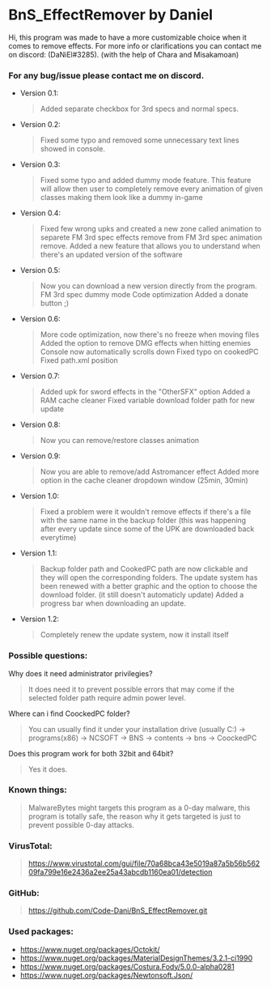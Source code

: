 # BnS_EffectRemover by Daniel
Hi, this program was made to have a more customizable choice when it comes to remove effects.
For more info or clarifications you can contact me on discord: (DaNiEl#3285).
(with the help of Chara and Misakamoan)

### For any bug/issue please contact me on discord. 

 * Version 0.1:
	>Added separate checkbox for 3rd specs and normal specs.
 * Version 0.2:
	>Fixed some typo and removed some unnecessary text lines showed in console.
 * Version 0.3:
	>Fixed some typo and added dummy mode feature. This feature will allow then user to completely remove every animation of given classes making them look like a dummy in-game
 * Version 0.4:
	>Fixed few wrong upks and created a new zone called animation to separete FM 3rd spec effects remove from FM 3rd spec animation remove.
	>Added a new feature that allows you to understand when there's an updated version of the software
 * Version 0.5:
	>Now you can download a new version directly from the program.
	>FM 3rd spec dummy mode
	>Code optimization
	>Added a donate button ;)
  * Version 0.6:
	>More code optimization, now there's no freeze when moving files
	>Added the option to remove DMG effects when hitting enemies
	>Console now automatically scrolls down
	>Fixed typo on cookedPC
	>Fixed path.xml position
  * Version 0.7:
	>Added upk for sword effects in the "OtherSFX" option
	>Added a RAM cache cleaner
	>Fixed variable download folder path for new update
  * Version 0.8:
	>Now you can remove/restore classes animation
  * Version 0.9:
	>Now you are able to remove/add Astromancer effect
	>Added more option in the cache cleaner dropdown window (25min, 30min)
  * Version 1.0:
	>Fixed a problem were it wouldn't remove effects if there's a file with the same name in the backup folder (this was happening after every update since some of the UPK are downloaded back everytime)	
  * Version 1.1:
	>Backup folder path and CookedPC path are now clickable and they will open the corresponding folders.
	>The update system has been renewed with a better graphic and the option to choose the download folder. (it still doesn't automaticly update)
	>Added a progress bar when downloading an update.
  * Version 1.2:
	>Completely renew the update system, now it install itself

### Possible questions:
Why does it need administrator privilegies?
>It does need it to prevent possible errors that may come if the selected folder path require admin power level.

Where can i find CoockedPC folder?
>You can usually find it under your installation drive (usually C:) -> programs(x86) -> NCSOFT -> BNS -> contents -> bns -> CoockedPC

Does this program work for both 32bit and 64bit?
>Yes it does.

### Known things:
>MalwareBytes might targets this program as a 0-day malware, this program is totally safe, the reason why it gets targeted is just to prevent possible 0-day attacks.

### VirusTotal:
>https://www.virustotal.com/gui/file/70a68bca43e5019a87a5b56b56209fa799e16e2436a2ee25a43abcdb1160ea01/detection

### GitHub:
>https://github.com/Code-Dani/BnS_EffectRemover.git


### Used packages: 
  * https://www.nuget.org/packages/Octokit/
  * https://www.nuget.org/packages/MaterialDesignThemes/3.2.1-ci1990
  * https://www.nuget.org/packages/Costura.Fody/5.0.0-alpha0281
  * https://www.nuget.org/packages/Newtonsoft.Json/
